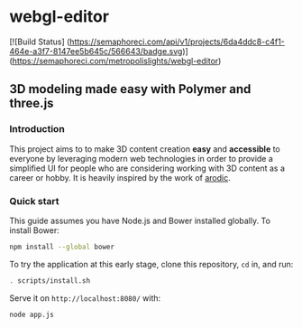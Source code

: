 # webgl-editor

[![Build Status]
(https://semaphoreci.com/api/v1/projects/6da4ddc8-c4f1-464e-a3f7-8147ee5b645c/566643/badge.svg)]
(https://semaphoreci.com/metropolislights/webgl-editor)

## 3D modeling made easy with Polymer and three.js

### Introduction

This project aims to to make 3D content creation **easy** and **accessible** to
everyone by leveraging modern web technologies in order to provide a simplified
UI for people who are considering working with 3D content as a career or hobby.
It is heavily inspired by the work of [arodic](https://github.com/arodic).

### Quick start

This guide assumes you have Node.js and Bower installed globally. To install
Bower:

```sh
npm install --global bower
```

To try the application at this early stage, clone this repository, `cd` in, and
run:

```sh
. scripts/install.sh
```

Serve it on `http://localhost:8080/` with:

```sh
node app.js
```

